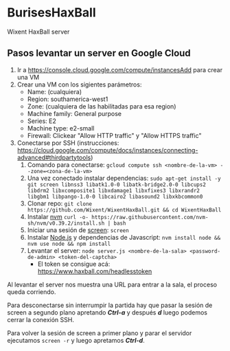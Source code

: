 # BurisesHaxBall

Wixent HaxBall server

## Pasos levantar un server en Google Cloud

1. Ir a https://console.cloud.google.com/compute/instancesAdd para crear una VM
2. Crear una VM con los sigientes parámetros:
   - Name: (cualquiera)
   - Region: southamerica-west1
   - Zone: (cualquiera de las habilitadas para esa region)
   - Machine family: General purpose
   - Series: E2
   - Machine type: e2-small
   - Firewall: Clickear "Allow HTTP traffic" y "Allow HTTPS traffic"
3. Conectarse por SSH (instrucciones: https://cloud.google.com/compute/docs/instances/connecting-advanced#thirdpartytools)
   1. Comando para conectarse: `gcloud compute ssh <nombre-de-la-vm> --zone=<zona-de-la-vm>`
   2. Una vez conectado instalar dependencias: `sudo apt-get install -y git screen libnss3 libatk1.0-0 libatk-bridge2.0-0 libcups2 libdrm2 libxcomposite1 libxdamage1 libxfixes3 libxrandr2 libgbm1 libpango-1.0-0 libcairo2 libasound2 libxkbcommon0`
   3. Clonar repo: `git clone https://github.com/Wixent/WixentHaxBall.git && cd WixentHaxBall`
   4. Instalar [nvm](https://github.com/nvm-sh/nvm) `curl -o- https://raw.githubusercontent.com/nvm-sh/nvm/v0.39.2/install.sh | bash`
   5. Iniciar una sesión de [screen](https://www.gnu.org/software/screen/): `screen`
   6. Instalar [Node.js](https://nodejs.org/) y dependencias de Javascript: `nvm install node && nvm use node && npm install`
   7. Levantar el server: `node server.js <nombre-de-la-sala> <password-de-admin> <token-del-captcha>`
      - El token se consigue acá: https://www.haxball.com/headlesstoken

Al levantar el server nos muestra una URL para entrar a la sala, el proceso queda corriendo.

Para desconectarse sin interrumpir la partida hay que pasar la sesión de screen a segundo plano apretando ***Ctrl-a*** y después ***d*** luego podemos cerrar la conexión SSH.

Para volver la sesión de screen a primer plano y parar el servidor ejecutamos `screen -r` y luego apretamos ***Ctrl-d***.
